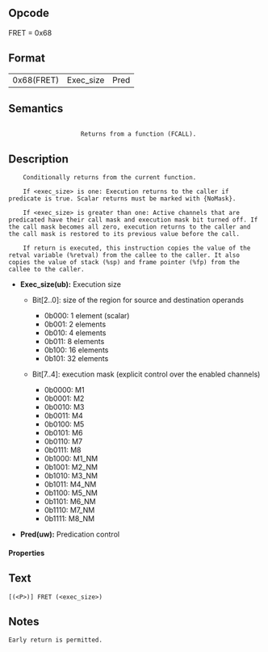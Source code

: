 <!---======================= begin_copyright_notice ============================

Copyright (C) 2020-2022 Intel Corporation

SPDX-License-Identifier: MIT

============================= end_copyright_notice ==========================-->

## Opcode

  FRET = 0x68

## Format

| | | |
| --- | --- | --- |
| 0x68(FRET) | Exec_size | Pred |


## Semantics


```

                    Returns from a function (FCALL).
```

## Description





```
    Conditionally returns from the current function.

    If <exec_size> is one: Execution returns to the caller if predicate is true. Scalar returns must be marked with {NoMask}.

    If <exec_size> is greater than one: Active channels that are predicated have their call mask and execution mask bit turned off. If the call mask becomes all zero, execution returns to the caller and the call mask is restored to its previous value before the call.

    If return is executed, this instruction copies the value of the retval variable (%retval) from the callee to the caller. It also copies the value of stack (%sp) and frame pointer (%fp) from the callee to the caller.
```


- **Exec_size(ub):** Execution size

  - Bit[2..0]: size of the region for source and destination operands

    - 0b000:  1 element (scalar)
    - 0b001:  2 elements
    - 0b010:  4 elements
    - 0b011:  8 elements
    - 0b100:  16 elements
    - 0b101:  32 elements
  - Bit[7..4]: execution mask (explicit control over the enabled channels)

    - 0b0000:  M1
    - 0b0001:  M2
    - 0b0010:  M3
    - 0b0011:  M4
    - 0b0100:  M5
    - 0b0101:  M6
    - 0b0110:  M7
    - 0b0111:  M8
    - 0b1000:  M1_NM
    - 0b1001:  M2_NM
    - 0b1010:  M3_NM
    - 0b1011:  M4_NM
    - 0b1100:  M5_NM
    - 0b1101:  M6_NM
    - 0b1110:  M7_NM
    - 0b1111:  M8_NM

- **Pred(uw):** Predication control


#### Properties




## Text
```
[(<P>)] FRET (<exec_size>)
```

## Notes





    Early return is permitted.


